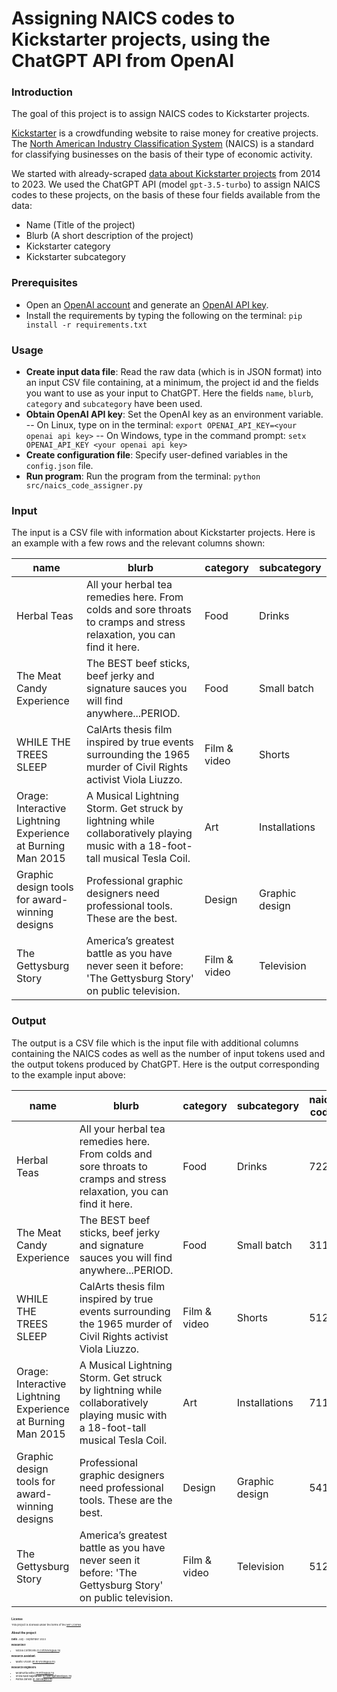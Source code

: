 # Assigning NAICS codes to Kickstarter projects, using the ChatGPT API from OpenAI

### Introduction

The goal of this project is to assign NAICS codes to Kickstarter projects. 

[Kickstarter](https://www.kickstarter.com/) is a crowdfunding website to raise money for creative projects. The [North American Industry Classification System](https://www.census.gov/naics/) (NAICS) is a standard for classifying businesses on the basis of their type of economic activity.

We started with already-scraped [data about Kickstarter projects](https://webrobots.io/kickstarter-datasets/) from 2014 to 2023. We used the ChatGPT API (model `gpt-3.5-turbo`) to assign NAICS codes to these projects, on the basis of these four fields available from the data: 

 - Name (Title of the project) 
 - Blurb  (A short description of the project)
 - Kickstarter category  
 - Kickstarter subcategory

### Prerequisites

- Open an [OpenAI account](https://platform.openai.com/signup) and generate an [OpenAI API key](https://platform.openai.com/account/api-keys).   
- Install the requirements by typing the following on the terminal:
	`pip install -r requirements.txt`

### Usage

- **Create input data file**: Read the raw data (which is in JSON format) into an input CSV file containing,  at a minimum, the project id and the fields you want to use as your input to ChatGPT. Here the fields `name`, `blurb`, `category` and `subcategory` have been used.
- **Obtain OpenAI API key**: Set the OpenAI key as an environment variable. 
 -- On Linux, type on in the terminal:
	`export OPENAI_API_KEY=<your openai api key>`
 -- On Windows, type in the command prompt:
 `setx OPENAI_API_KEY <your openai api key>`
- **Create configuration file**: Specify user-defined variables in the `config.json` file.
- **Run program**: Run the program from the terminal:
	`python src/naics_code_assigner.py`

### Input
The input is a CSV file with information about Kickstarter projects. Here is an example with a few rows and the relevant columns shown:

| name | blurb | category | subcategory|                                                                                                            
|--|--|--|--
 Herbal Teas                                                 | All your herbal tea remedies here. From colds and sore throats to cramps and stress relaxation, you can find it here.          | Food         | Drinks         
| The Meat Candy Experience                                   | The BEST beef sticks, beef jerky and signature sauces you will find anywhere...PERIOD.                                         | Food         | Small batch    
| WHILE THE TREES SLEEP                                       | CalArts thesis film inspired by true events surrounding the 1965 murder of Civil Rights activist Viola Liuzzo.                 | Film & video | Shorts 
| Orage: Interactive Lightning Experience at Burning Man 2015 | A Musical Lightning Storm. Get struck by lightning while collaboratively playing music with a 18-foot-tall musical Tesla Coil. | Art  | Installations  
Graphic design tools for award-winning designs              | Professional graphic designers need professional tools. These are the best.                                                    | Design       | Graphic design 
| The Gettysburg Story                                        | America’s greatest battle as you have never seen it before:  'The Gettysburg Story' on public television.                      | Film & video | Television

### Output

The output is a CSV file which is the input file with additional columns containing the NAICS codes as well as the number of input tokens used and the output tokens produced by ChatGPT. Here is the output corresponding to the example input above:
<div  style="font-size: 4px;">

| name | blurb | category | subcategory |  naics code | input tokens | output tokens                                                                                                          
|--|--|--|--|--|--|--
| Herbal Teas                                                 | All your herbal tea remedies here. From colds and sore throats to cramps and stress relaxation, you can find it here.          | Food         | Drinks         |         7223 |            108 |               2 
| The Meat Candy Experience                                   | The BEST beef sticks, beef jerky and signature sauces you will find anywhere...PERIOD.                                         | Food         | Small batch    |         3116 |            101 |               2 
| WHILE THE TREES SLEEP                                       | CalArts thesis film inspired by true events surrounding the 1965 murder of Civil Rights activist Viola Liuzzo.                 | Film & video | Shorts         |         5121 |            111 |               2 
| Orage: Interactive Lightning Experience at Burning Man 2015 | A Musical Lightning Storm. Get struck by lightning while collaboratively playing music with a 18-foot-tall musical Tesla Coil. | Art          | Installations  |         7113 |            115 |               2 
| Graphic design tools for award-winning designs              | Professional graphic designers need professional tools. These are the best.                                                    | Design       | Graphic design |         5414 |             97 |               2 
| The Gettysburg Story                                        | America’s greatest battle as you have never seen it before:  'The Gettysburg Story' on public television.                      | Film & video | Television     |         5121 |            110 |               2 |

### License

This project is licensed under the terms of the [MIT License](/LICENSE).

### About the project

**Date**: July - September 2023

**Researcher**:
- Nicola Cortinovis (n.cortinovis@uu.nl)

**Research Assistant**:
- Marte Vroom (m.m.vroom@uu.nl)

**Research Engineers**:
- Modhurita Mitra (m.mitra@uu.nl)
- Shiva Nadi Najafabadi (s.nadinajafabadi@uu.nl)
- Parisa Zahedi (p.zahedi@uu.nl)
